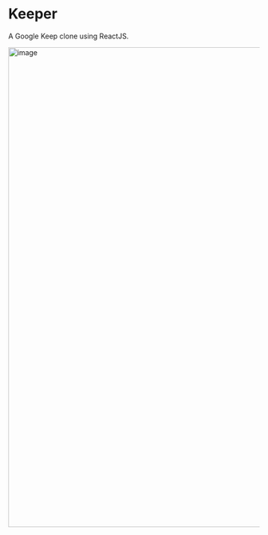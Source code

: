 # Keeper

A Google Keep clone using ReactJS.


<img width="960" alt="image" src="https://user-images.githubusercontent.com/90904044/196491774-4e5b94c0-2198-4468-b4d6-290bf88da61e.png">


